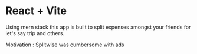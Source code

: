 # React + Vite


Using mern stack this app is built to split expenses amongst your friends for let's say trip and others. 

Motivation : Splitwise was cumbersome with ads
